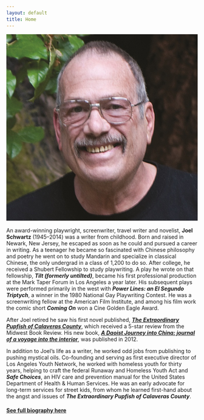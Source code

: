 ```yaml
---
layout: default
title: Home
---
```


![Joel Schwartz (photo: Laurie York)](/assets/images/head-shot.jpg)

An award-winning playwright, screenwriter, travel writer and novelist, **Joel Schwartz** (1945–2014) was a writer from childhood. Born and raised in Newark, New Jersey, he escaped as soon as he could and pursued a career in writing. As a teenager he became so fascinated with Chinese philosophy and poetry he went on to study Mandarin and specialize in classical Chinese, the only undergrad in a class of 1,200 to do so. After college, he received a Shubert Fellowship to study playwriting. A play he wrote on that fellowship, ***Tilt (formerly untilted)***, became his first professional production at the Mark Taper Forum in Los Angeles a year later. His subsequent plays were performed primarily in the west with ***Power Lines: an El Segundo Triptych***, a winner in the 1980 National Gay Playwriting Contest. He was a screenwriting fellow at the American Film Institute, and among his film work the comic short ***Coming On*** won a Cine Golden Eagle Award.

After Joel retired he saw his first novel published, ***[The Extraordinary Pupfish of Calaveras County](/books/extraordinary-pupfish)***, which received a 5-star review from the Midwest Book Review. His new book, [***A Daoist Journey into China: journal of a voyage into the interior***](/books/daoist-journey), was published in 2012.

In addition to Joel’s life as a writer, he worked odd jobs from publishing to pushing mystical oils. Co-founding and serving as first executive director of Los Angeles Youth Network, he worked with homeless youth for thirty years, helping to craft the federal Runaway and Homeless Youth Act and ***Safe Choices***, an HIV care and prevention manual for the United States Department of Health & Human Services. He was an early advocate for long-term services for street kids, from whom he learned first-hand about the angst and issues of ***The Extraordinary Pupfish of Calaveras County***.

#### [See full biography here](/biography)